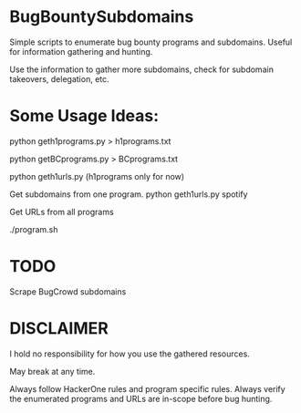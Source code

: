 # BugBountySubdomains

Simple scripts to enumerate bug bounty programs and subdomains. Useful for information gathering and hunting. 

Use the information to gather more subdomains, check for subdomain takeovers, delegation, etc. 

# Some Usage Ideas:

python geth1programs.py > h1programs.txt

python getBCprograms.py > BCprograms.txt

python geth1urls.py <programname>(h1programs only for now)

Get subdomains from one program.
python geth1urls.py spotify

Get URLs from all programs

./program.sh


# TODO

Scrape BugCrowd subdomains

# DISCLAIMER

I hold no responsibility for how you use the gathered resources.

May break at any time.

Always follow HackerOne rules and program specific rules.
Always verify the enumerated programs and URLs are in-scope before bug hunting.

